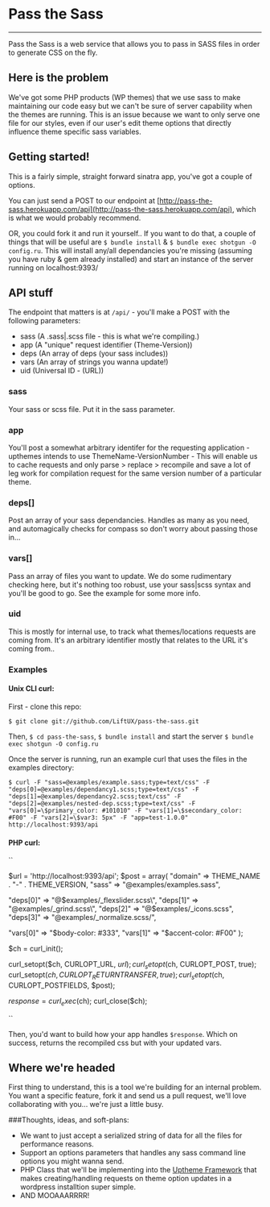 # Pass the Sass
---

Pass the Sass is a web service that allows you to pass in SASS files in order to generate CSS on the fly.

## Here is the problem
We've got some PHP products (WP themes) that we use sass to make maintaining our code easy but we can't be sure of server capability when the themes are running. This is an issue because we want to only serve one file for our styles, even if our user's edit theme options that directly influence theme specific sass variables.



## Getting started!

This is a fairly simple, straight forward sinatra app, you've got a couple of options.

You can just send a POST to our endpoint at [http://pass-the-sass.herokuapp.com/api](http://pass-the-sass.herokuapp.com/api), which is what we would probably recommend.

OR, you could fork it and run it yourself.. If you want to do that, a couple of things that will be useful are `$ bundle install` & `$ bundle exec shotgun -O config.ru`. This will install any/all dependancies you're missing (assuming you have ruby & gem already installed) and start an instance of the server running on localhost:9393/



## API stuff


The endpoint that matters is at `/api/` - you'll make a POST with the following parameters:

- sass    (A .sass|.scss file - this is what we're compiling.)
- app     (A "unique" request identifier (Theme-Version))
- deps    (An array of deps (your sass includes))
- vars    (An array of strings you wanna update!)
- uid     (Universal ID - (URL))


### sass

Your sass or scss file. Put it in the sass parameter.

### app

You'll post a somewhat arbitrary identifer for the requesting application - upthemes intends to use ThemeName-VersionNumber - This will enable us to cache requests and only parse > replace > recompile and save a lot of leg work for compilation request for the same version number of a particular theme.

### deps[]

Post an array of your sass dependancies. Handles as many as you need, and automagically checks for compass so don't worry about passing those in...

### vars[]

Pass an array of files you want to update. We do some rudimentary checking here, but it's nothing too robust, use your sass|scss syntax and you'll be good to go. See the example for some more info.

### uid

This is mostly for internal use, to track what themes/locations requests are coming from. It's an arbitrary identifier mostly that relates to the URL it's coming from..



### Examples

#### Unix CLI curl:

First - clone this repo:

`$ git clone git://github.com/LiftUX/pass-the-sass.git`

Then, `$ cd pass-the-sass`, `$ bundle install` and start the server `$ bundle exec shotgun -O config.ru`

Once the server is running, run an example curl that uses the files in the examples directory:

`$ curl -F "sass=@examples/example.sass;type=text/css" -F "deps[0]=@examples/dependancy1.scss;type=text/css" -F "deps[1]=@examples/dependancy2.scss;text/css" -F "deps[2]=@examples/nested-dep.scss;type=text/css" -F "vars[0]=\$primary_color: #101010" -F "vars[1]=\$secondary_color: #F00" -F "vars[2]=\$var3: 5px" -F "app=test-1.0.0" http://localhost:9393/api`


#### PHP curl:

``

$url = 'http://localhost:9393/api';
$post = array(
  "domain"  => THEME_NAME . "-" . THEME_VERSION,
  "sass"    => "@examples/examples.sass",

  "deps[0]"  => "@$examples/_flexslider.scss\",
  "deps[1]"  => "@examples/_grind.scss\",
  "deps[2]"  => "@$examples/_icons.scss\",
  "deps[3]"  => "@examples/_normalize.scss/",

  "vars[0]"   => "\$body-color: #333",
  "vars[1]"   => "\$accent-color: #F00"
);

  $ch = curl_init();
  
  curl_setopt($ch, CURLOPT_URL, $url);
  curl_setopt($ch, CURLOPT_POST, true);
  curl_setopt($ch, CURLOPT_RETURNTRANSFER, true);
  curl_setopt($ch, CURLOPT_POSTFIELDS, $post);

  $response = curl_exec($ch);
  curl_close($ch);
  
``

Then, you'd want to build how your app handles `$response`. Which on success, returns the recompiled css but with your updated vars.


## Where we're headed

First thing to understand, this is a tool we're building for an internal problem. You want a specific feature, fork it and send us a pull request, we'll love collaborating with you... we're just a little busy.

###Thoughts, ideas, and soft-plans:

- We want to just accept a serialized string of data for all the files for performance reasons.
- Support an options parameters that handles any sass command line options you might wanna send.
- PHP Class that we'll be implementing into the [Uptheme Framework](https://github.com/LiftUX/UpThemes-Framework/tree/settings-api) that makes creating/handling requests on theme option updates in a wordpress installtion super simple.
- AND MOOAAARRRR!




